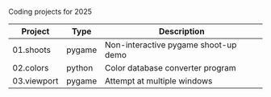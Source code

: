 Coding projects for 2025

| Project | Type | Description |
| ----- | ----- | ----- |
| 01.shoots | pygame | Non-interactive pygame shoot-up demo |
| 02.colors | python | Color database converter program |
| 03.viewport | pygame | Attempt at multiple windows |
